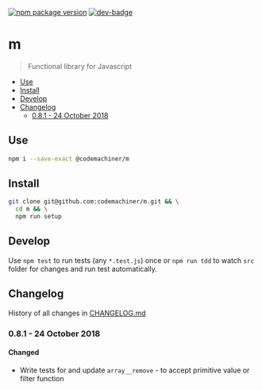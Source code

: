 [![npm package version](https://badge.fury.io/js/%40codemachiner%2Fm.svg)](https://badge.fury.io/js/%40codemachiner%2Fm)
[![dev-badge](https://david-dm.org/codemachiner/m/dev-status.svg)](https://david-dm.org/codemachiner/m?type=dev)

# m

> Functional library for Javascript

<!-- MarkdownTOC levels="2,3" autolink="true" autoanchor="false" -->

- [Use](#use)
- [Install](#install)
- [Develop](#develop)
- [Changelog](#changelog)
    - [0.8.1 - 24 October 2018](#081---24-october-2018)

<!-- /MarkdownTOC -->

## Use

```bash
npm i --save-exact @codemachiner/m
```

## Install

```bash
git clone git@github.com:codemachiner/m.git && \
  cd m && \
  npm run setup
```

## Develop

Use `npm test` to run tests (any `*.test.js`) once or `npm run tdd` to watch `src` folder for changes and run test automatically.

## Changelog

History of all changes in [CHANGELOG.md](CHANGELOG.md)

### 0.8.1 - 24 October 2018

#### Changed

- Write tests for and update `array__remove` - to accept primitive value or filter function
